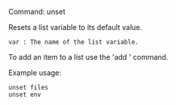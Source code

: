 Command: unset <var>

Resets a list variable to its default value.

    var	: The name of the list variable.

To add an item to a list use the 'add <list> <item>' command.

Example usage:

	unset files
	unset env
	

